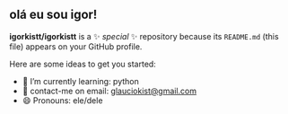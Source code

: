 ## olá eu sou igor!

**igorkistt/igorkistt** is a ✨ _special_ ✨ repository because its `README.md` (this file) appears on your GitHub profile.

Here are some ideas to get you started:

- 🌱 I’m currently learning: python
- 📩 contact-me on email: glauciokist@gmail.com
- 😄 Pronouns: ele/dele
